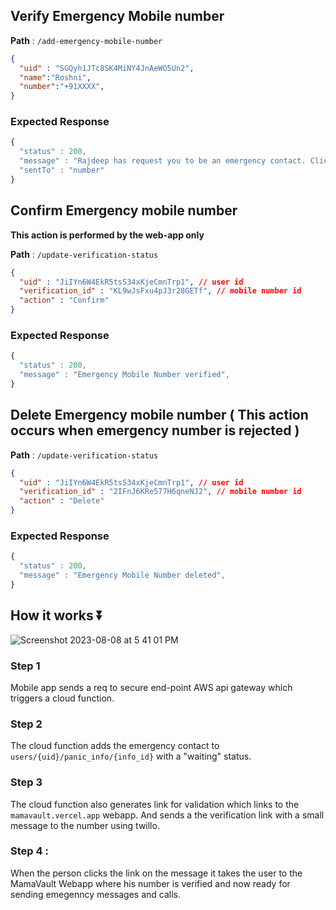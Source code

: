 ## Verify Emergency Mobile number

**Path** : `/add-emergency-mobile-number`

```json
{
  "uid" : "SGQyh1JTc8SK4MiNY4JnAeWO5Un2",
  "name":"Roshni",
  "number":"+91XXXX",
}
```

### Expected Response

```jsx
{
  "status" : 200,
  "message" : "Rajdeep has request you to be an emergency contact. Click this link below to verify your number \n " + verification_link + "sent by MamaVault",
  "sentTo" : "number"
}
```

## Confirm Emergency mobile number

**This action is performed by the web-app only**

**Path** : `/update-verification-status`

```json
{
  "uid" : "JiIYn6W4EkR5tsS34xKjeCmnTrp1", // user id
  "verification_id" : "KL9wJsFxu4pJ3r28GETf", // mobile number id
  "action" : "Confirm"
}
```

### Expected Response

```jsx
{
  "status" : 200,
  "message" : "Emergency Mobile Number verified",
}
```

## Delete Emergency mobile number ( This action occurs when emergency number is rejected )

**Path** : `/update-verification-status`

```json
{
  "uid" : "JiIYn6W4EkR5tsS34xKjeCmnTrp1", // user id
  "verification_id" : "2IFnJ6KRe577H6qneNJ2", // mobile number id
  "action" : "Delete"
}
```

### Expected Response

```jsx
{
  "status" : 200,
  "message" : "Emergency Mobile Number deleted",
}
```

## How it works ⏬
![Screenshot 2023-08-08 at 5 41 01 PM](https://github.com/Rajdip019/mamavault-backend-go/assets/91758830/a83fd205-f4cb-4fa4-934c-f251c3346a99)

### Step 1
Mobile app sends a req to secure end-point AWS api gateway which triggers a cloud function.

### Step 2 
The cloud function adds the emergency contact to `users/{uid}/panic_info/{info_id}` with a "waiting" status.

### Step 3
The cloud function also generates link for validation which links to the `mamavault.vercel.app` webapp. And sends a the verification link with a small message to the number using twillo.

### Step 4 :
When the person clicks the link on the message it takes the user to the MamaVault Webapp where his number is verified and now ready for sending emegenncy messages and calls.
